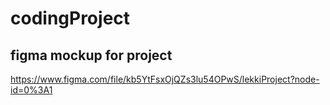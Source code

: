 # codingProject

## figma mockup for project
https://www.figma.com/file/kb5YtFsxOjQZs3lu54OPwS/lekkiProject?node-id=0%3A1
